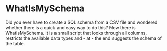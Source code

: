# WhatIsMySchema
Did you ever have to create a SQL schema from a CSV file and wondered whether there is a quick and easy way to do this?
Now there is WhatIsMySchema. It is a small script that looks through all columns, restricts the available data types and - at - the end suggests the schema of the table.
